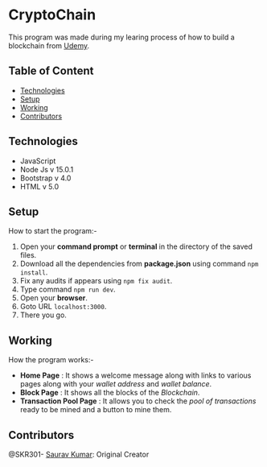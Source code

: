 # CryptoChain 
  This program was made during my learing process of how to build a blockchain from [Udemy](https://www.udemy.com/course/build-blockchain-full-stack).
  
  ## Table of Content
  - [Technologies](#technologies)
  - [Setup](#setup)
  - [Working](#working)
  - [Contributors](#contributors)
  
  ## Technologies
  - JavaScript
  - Node Js v 15.0.1
  - Bootstrap v 4.0
  - HTML v 5.0
  
  ## Setup
  How to start the program:-
  1. Open your **command prompt** or **terminal** in the directory of the saved files.
  2. Download all the dependencies from **package.json** using command `npm install`.
  3. Fix any audits if appears using `npm fix audit`.
  2. Type command `npm run dev`.
  3. Open your **browser**.
  4. Goto URL `localhost:3000`.
  5. There you go.
  
  ## Working
  How the program works:-
  - **Home Page** : It shows a welcome message along with links to various pages along with your *wallet address* and *wallet balance*.
  - **Block Page** : It shows all the blocks of the *Blockchain*.
  - **Transaction Pool Page** : It allows you to check the *pool of transactions* ready to be mined and a button to mine them.
  
  ## Contributors
  @SKR301- [Saurav Kumar](https://github.com/SKR301): Original Creator
